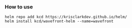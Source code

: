 ### How to use

```
helm repo add kcd https://krisclarkdev.github.io/helm/
helm install kcd/wavefront-helm --name=wavefront
```
